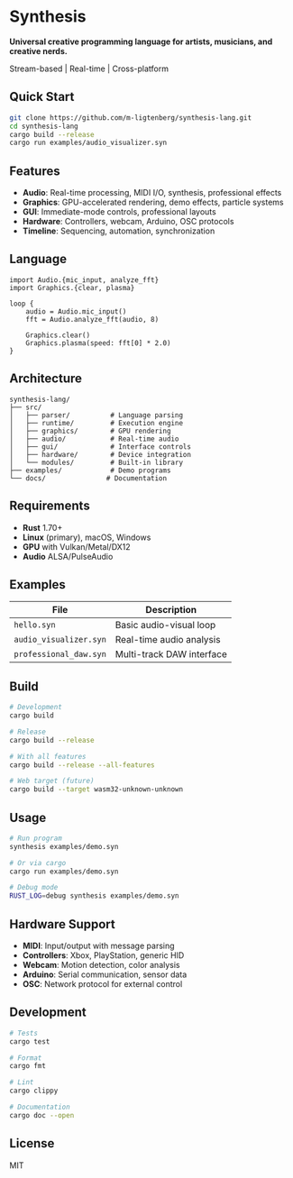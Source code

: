 # Synthesis

**Universal creative programming language for artists, musicians, and creative nerds.**

Stream-based | Real-time | Cross-platform

## Quick Start

```bash
git clone https://github.com/m-ligtenberg/synthesis-lang.git
cd synthesis-lang
cargo build --release
cargo run examples/audio_visualizer.syn
```

## Features

- **Audio**: Real-time processing, MIDI I/O, synthesis, professional effects
- **Graphics**: GPU-accelerated rendering, demo effects, particle systems  
- **GUI**: Immediate-mode controls, professional layouts
- **Hardware**: Controllers, webcam, Arduino, OSC protocols
- **Timeline**: Sequencing, automation, synchronization

## Language

```synthesis
import Audio.{mic_input, analyze_fft}
import Graphics.{clear, plasma}

loop {
    audio = Audio.mic_input()
    fft = Audio.analyze_fft(audio, 8)
    
    Graphics.clear()
    Graphics.plasma(speed: fft[0] * 2.0)
}
```

## Architecture

```
synthesis-lang/
├── src/
│   ├── parser/          # Language parsing
│   ├── runtime/         # Execution engine  
│   ├── graphics/        # GPU rendering
│   ├── audio/           # Real-time audio
│   ├── gui/             # Interface controls
│   ├── hardware/        # Device integration
│   └── modules/         # Built-in library
├── examples/            # Demo programs
└── docs/               # Documentation
```

## Requirements

- **Rust** 1.70+
- **Linux** (primary), macOS, Windows
- **GPU** with Vulkan/Metal/DX12
- **Audio** ALSA/PulseAudio

## Examples

| File | Description |
|------|-------------|
| `hello.syn` | Basic audio-visual loop |
| `audio_visualizer.syn` | Real-time audio analysis |
| `professional_daw.syn` | Multi-track DAW interface |

## Build

```bash
# Development
cargo build

# Release
cargo build --release

# With all features
cargo build --release --all-features

# Web target (future)
cargo build --target wasm32-unknown-unknown
```

## Usage

```bash
# Run program
synthesis examples/demo.syn

# Or via cargo
cargo run examples/demo.syn

# Debug mode
RUST_LOG=debug synthesis examples/demo.syn
```

## Hardware Support

- **MIDI**: Input/output with message parsing
- **Controllers**: Xbox, PlayStation, generic HID
- **Webcam**: Motion detection, color analysis
- **Arduino**: Serial communication, sensor data
- **OSC**: Network protocol for external control

## Development

```bash
# Tests
cargo test

# Format
cargo fmt

# Lint
cargo clippy

# Documentation
cargo doc --open
```

## License

MIT
